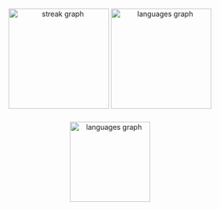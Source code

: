 
<!--
**maks-zizu/maks-zizu** is a ✨ _special_ ✨ repository because its `README.md` (this file) appears on your GitHub profile.

Here are some ideas to get you started:

- 🔭 I’m currently working on ...
- 🌱 I’m currently learning ...
- 👯 I’m looking to collaborate on ...
- 🤔 I’m looking for help with ...
- 💬 Ask me about ...
- 📫 How to reach me: ...
- 😄 Pronouns: ...
- ⚡ Fun fact: ...
-->


###

<div align="center">
  <img src="https://streak-stats.demolab.com?user=maks-zizu&locale=en&mode=daily&theme=radical&hide_border=false&card_width=360&border_radius=8&order=3" height="200" alt="streak graph"  />
  <img src="https://github-readme-stats.vercel.app/api/top-langs?username=maks-zizu&locale=en&hide_title=false&layout=compact&langs_count=5&theme=radical&hide_border=false&order=3" height="200" alt="languages graph"  />
</div>

###

<div align="center">
  <img src="https://github-readme-stats.vercel.app/api/top-langs?username=maks-zizu&locale=en&hide_title=false&layout=compact&langs_count=5&theme=radical&hide_border=false&order=3" height="160" alt="languages graph"  />
</div>

###
